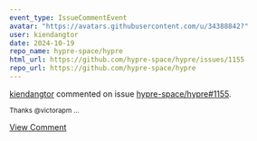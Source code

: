 ```yaml
---
event_type: IssueCommentEvent
avatar: "https://avatars.githubusercontent.com/u/34388842?"
user: kiendangtor
date: 2024-10-19
repo_name: hypre-space/hypre
html_url: https://github.com/hypre-space/hypre/issues/1155
repo_url: https://github.com/hypre-space/hypre
---
```


<a href='https://github.com/kiendangtor' target='_blank'>kiendangtor</a> commented on issue <a href='https://github.com/hypre-space/hypre/issues/1155' target='_blank'>hypre-space/hypre#1155</a>.

<small>Thanks @victorapm ...</small>

<a href='https://github.com/hypre-space/hypre/issues/1155' target='_blank'>View Comment</a>